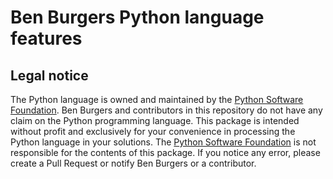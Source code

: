 ﻿# Ben Burgers Python language features

## Legal notice

The Python language is owned and maintained by the [Python Software Foundation](https://www.python.org/).
Ben Burgers and contributors in this repository do not have any claim on the Python programming language.
This package is intended without profit and exclusively for your convenience in processing the Python language in your solutions.
The [Python Software Foundation](https://www.python.org/) is not responsible for the contents of this package.
If you notice any error, please create a Pull Request or notify Ben Burgers or a contributor.